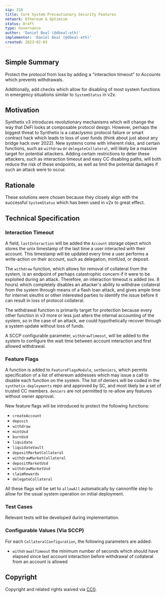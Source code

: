 ```yaml
---
sip: 316
title: Core System Precautionary Security Features
network: Ethereum & Optimism
status: Draft
type: Governance
author: 'Daniel Beal (@dbeal-eth)'
implementor: 'Daniel Beal (@dbeal-eth)'
created: 2023-02-03
---
```


<!--You can leave these HTML comments in your merged SIP and delete the visible duplicate text guides, they will not appear and may be helpful to refer to if you edit it again. This is the suggested template for new SIPs. Note that an SIP number will be assigned by an editor. When opening a pull request to submit your SIP, please use an abbreviated title in the filename, `sip-draft_title_abbrev.md`. The title should be 44 characters or less.-->

## Simple Summary

<!--"If you can't explain it simply, you don't understand it well enough." Simply describe the outcome the proposed changes intends to achieve. This should be non-technical and accessible to a casual community member.-->

Protect the protocol from loss by adding a "interaction timeout" to Accounts which prevents withdrawals.

Additionally, add checks which allow for disabling of most system functions in emergency situations similar to `SystemStatus` in v2x.

## Motivation

<!--This is the problem statement. This is the *why* of the SIP. It should clearly explain *why* the current state of the protocol is inadequate.  It is critical that you explain *why* the change is needed, if the SIP proposes changing how something is calculated, you must address *why* the current calculation is inaccurate or wrong. This is not the place to describe how the SIP will address the issue!-->

Synthetix v3 introduces revolutionary mechanisms which will change the way that DeFi looks at composable protocol design. However, perhaps the biggest threat to Synthetix
is a cataclysmic protocol failure or smart contract hack which leads to loss of user funds (think about just about any bridge hack over 2022). New systems come with 
inherent risks, and
certain functions, such as `withdraw` or `delegateCollateral`, will likely be a massive target for potential attackers. Adding certain restrictions to deter
these attackers, such as interaction timeout and easy CC disabling paths, will both reduce the risk of these endpoints, as well as limit the potential damages
if such an attack were to occur.

## Rationale

<!--This is where you explain the reasoning behind how you propose to solve the problem. Why did you propose to implement the change in this way, what were the considerations and trade-offs. The rationale fleshes out what motivated the design and why particular design decisions were made. It should describe alternate designs that were considered and related work. The rationale may also provide evidence of consensus within the community, and should discuss important objections or concerns raised during discussion.-->

These solutions were chosen because they closely align with the successful `SystemStatus` which has been used in v2x to great effect.

## Technical Specification

<!--The technical specification should outline the public API of the changes proposed. That is, changes to any of the interfaces Synthetix currently exposes or the creations of new ones.-->

### Interaction Timeout

A field, `lastInteraction` will be added the `Account` storage object which stores the unix timestamp of the last time a user interacted with their account. This timestamp will be updated every time a user performs a write-action on their
account, such as delegation, mintUsd, or deposit.

The `withdraw` function, which allows for removal of collateral from the system, is an endpoint of perhaps catastrophic concern if it were to be
exploited during an attack. Therefore, an interaction timeout is added (ex. 8 hours) which completely disables an attacker's ability to withdraw collateral
from the system through means of a flash loan attack, and gives ample time for internet sleuths or other interested parties to identify the issue
before it can result in loss of protocol collateral.

The withdrawal function is primarily target for protection because every other function in v3 more or less just alters the internal accounting of the system,
so in the case of an attack, we could hypothetically recover through a system update without loss of funds.

A SCCP configurable parameter, `withdrawTimeout`, will be added to the system to configure the wait time between account interaction and first allowed
withdrawal.

### Feature Flags

A function is added to `FeatureFlagsModule`, `setDeniers`, which permits specification of a list of ethereum addresses which may issue a call to disable
each function on the system. The list of deniers will be coded in the `synthetix-deployments` repo and approved by SC, and most likely be a set of trusted
CC members. `deniers` are not permitted to re-allow any features without owner approval.

New feature flags will be introduced to protect the following functions:

* `createAccount`
* `deposit`
* `withdraw`
* `mintUsd`
* `burnUsd`
* `liquidate`
* `liquidateVault`
* `depositMarketCollateral`
* `withdrawMarketCollateral`
* `depositMarketUsd`
* `withdrawMarketUsd`
* `claimRewards`
* `delegateCollateral`

All these flags will be set to `allowAll` automatically by cannonfile step to allow for the usual system operation on initial deployment.

### Test Cases

<!--Test cases for an implementation are mandatory for SIPs but can be included with the implementation..-->

Relevant tests will be developed during implementation.

### Configurable Values (Via SCCP)

<!--Please list all values configurable via SCCP under this implementation.-->

For each `CollateralConfiguration`, the following parameters are added:
* `withdrawalTimeout` the minimum number of seconds which should have elapsed since last account interaction before withdrawal of collateral from an account is allowed

## Copyright

Copyright and related rights waived via [CC0](https://creativecommons.org/publicdomain/zero/1.0/).
